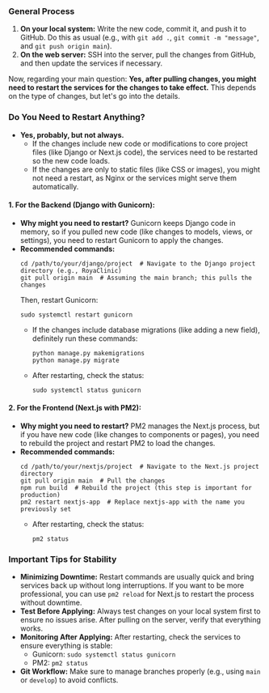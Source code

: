 ### General Process
1. **On your local system:** Write the new code, commit it, and push it to GitHub. Do this as usual (e.g., with `git add .`, `git commit -m "message"`, and `git push origin main`).
2. **On the web server:** SSH into the server, pull the changes from GitHub, and then update the services if necessary.

Now, regarding your main question: **Yes, after pulling changes, you might need to restart the services for the changes to take effect.** This depends on the type of changes, but let's go into the details.

### Do You Need to Restart Anything?
- **Yes, probably, but not always.** 
  - If the changes include new code or modifications to core project files (like Django or Next.js code), the services need to be restarted so the new code loads.
  - If the changes are only to static files (like CSS or images), you might not need a restart, as Nginx or the services might serve them automatically.

#### 1. For the Backend (Django with Gunicorn):
   - **Why might you need to restart?** Gunicorn keeps Django code in memory, so if you pulled new code (like changes to models, views, or settings), you need to restart Gunicorn to apply the changes.
   - **Recommended commands:**
     ```
     cd /path/to/your/django/project  # Navigate to the Django project directory (e.g., RoyaClinic)
     git pull origin main  # Assuming the main branch; this pulls the changes
     ```
     Then, restart Gunicorn:
     ```
     sudo systemctl restart gunicorn
     ```
     - If the changes include database migrations (like adding a new field), definitely run these commands:
       ```
       python manage.py makemigrations
       python manage.py migrate
       ```
     - After restarting, check the status:
       ```
       sudo systemctl status gunicorn
       ```

#### 2. For the Frontend (Next.js with PM2):
   - **Why might you need to restart?** PM2 manages the Next.js process, but if you have new code (like changes to components or pages), you need to rebuild the project and restart PM2 to load the changes.
   - **Recommended commands:**
     ```
     cd /path/to/your/nextjs/project  # Navigate to the Next.js project directory
     git pull origin main  # Pull the changes
     npm run build  # Rebuild the project (this step is important for production)
     pm2 restart nextjs-app  # Replace nextjs-app with the name you previously set
     ```
     - After restarting, check the status:
       ```
       pm2 status
       ```

### Important Tips for Stability
- **Minimizing Downtime:** Restart commands are usually quick and bring services back up without long interruptions. If you want to be more professional, you can use `pm2 reload` for Next.js to restart the process without downtime.
- **Test Before Applying:** Always test changes on your local system first to ensure no issues arise. After pulling on the server, verify that everything works.
- **Monitoring After Applying:** After restarting, check the services to ensure everything is stable:
  - Gunicorn: `sudo systemctl status gunicorn`
  - PM2: `pm2 status`
- **Git Workflow:** Make sure to manage branches properly (e.g., using `main` or `develop`) to avoid conflicts.

